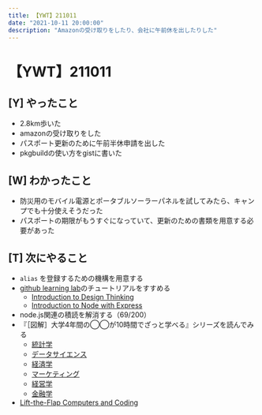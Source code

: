 ```yaml
---
title: 【YWT】211011
date: "2021-10-11 20:00:00"
description: "Amazonの受け取りをしたり、会社に午前休を出したりした"
---
```


# 【YWT】211011

## [Y] やったこと

- 2.8km歩いた
- amazonの受け取りをした
- パスポート更新のために午前半休申請を出した
- pkgbuildの使い方をgistに書いた

## [W] わかったこと

- 防災用のモバイル電源とポータブルソーラーパネルを試してみたら、キャンプでも十分使えそうだった
- パスポートの期限がもうすぐになっていて、更新のための書類を用意する必要があった

## [T] 次にやること

- `alias` を登録するための機構を用意する
- [github learning lab](https://lab.github.com/githubtraining)のチュートリアルをすすめる
  - [Introduction to Design Thinking](https://lab.github.com/githubtraining/introduction-to-design-thinking)
  - [Introduction to Node with Express](https://lab.github.com/everydeveloper/introduction-to-node-with-express)
- node.js関連の積読を解消する（69/200）
- 『［図解］大学4年間の◯◯が10時間でざっと学べる』シリーズを読んでみる
  - [統計学](https://www.amazon.co.jp/dp/B07PXB4NN9)
  - [データサイエンス](https://www.amazon.co.jp/dp/B07XNW3TQM)
  - [経済学](https://www.amazon.co.jp/dp/B01KNLFHH6)
  - [マーケティング](https://www.amazon.co.jp/dp/B07BNC2SV3)
  - [経営学](https://www.amazon.co.jp/dp/B071SKDF3L)
  - [金融学](https://www.amazon.co.jp/dp/B07BB6Z7FW)
- [Lift-the-Flap Computers and Coding](https://www.amazon.co.jp/dp/1409591514)
